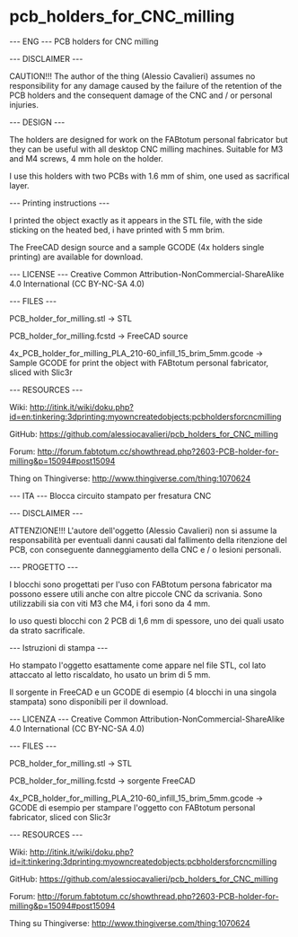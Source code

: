 # pcb_holders_for_CNC_milling

--- ENG ---
PCB holders for CNC milling

--- DISCLAIMER ---

CAUTION!!! The author of the thing (Alessio Cavalieri) assumes no responsibility for any damage caused by the failure of the retention of the PCB holders and the consequent damage of the CNC and / or personal injuries.

--- DESIGN ---

The holders are designed for work on the FABtotum personal fabricator but they can be useful with all desktop CNC milling machines. Suitable for M3 and M4 screws, 4 mm hole on the holder.

I use this holders with two PCBs with 1.6 mm of shim, one used as sacrifical layer.

--- Printing instructions ---

I printed the object exactly as it appears in the STL file, with the side sticking on the heated bed, i have printed with 5 mm brim.

The FreeCAD design source and a sample GCODE (4x holders single printing) are available for download.

--- LICENSE ---
Creative Common Attribution-NonCommercial-ShareAlike 4.0 International (CC BY-NC-SA 4.0)

--- FILES ---

PCB_holder_for_milling.stl -> STL

PCB_holder_for_milling.fcstd -> FreeCAD source

4x_PCB_holder_for_milling_PLA_210-60_infill_15_brim_5mm.gcode -> Sample GCODE for print the object with FABtotum personal fabricator, sliced with Slic3r

--- RESOURCES ---

Wiki: http://itink.it/wiki/doku.php?id=en:tinkering:3dprinting:myowncreatedobjects:pcbholdersforcncmilling

GitHub: https://github.com/alessiocavalieri/pcb_holders_for_CNC_milling

Forum: http://forum.fabtotum.cc/showthread.php?2603-PCB-holder-for-milling&p=15094#post15094

Thing on Thingiverse: http://www.thingiverse.com/thing:1070624







--- ITA ---
Blocca circuito stampato per fresatura CNC

--- DISCLAIMER ---

ATTENZIONE!!! L'autore dell'oggetto (Alessio Cavalieri) non si assume la responsabilità per eventuali danni causati dal fallimento della ritenzione del PCB, con conseguente danneggiamento della CNC e / o lesioni personali.

--- PROGETTO ---

I blocchi sono progettati per l'uso con FABtotum persona fabricator ma possono essere utili anche con altre piccole CNC da scrivania.
Sono utilizzabili sia con viti M3 che M4, i fori sono da 4 mm.

Io uso questi blocchi con 2 PCB di 1,6 mm di spessore, uno dei quali usato da strato sacrificale.

--- Istruzioni di stampa ---

Ho stampato l'oggetto esattamente come appare nel file STL, col lato attaccato al letto riscaldato, ho usato un brim di 5 mm.

Il sorgente in FreeCAD e un GCODE di esempio (4 blocchi in una singola stampata) sono disponibili per il download.

--- LICENZA ---
Creative Common Attribution-NonCommercial-ShareAlike 4.0 International (CC BY-NC-SA 4.0)

--- FILES ---

PCB_holder_for_milling.stl -> STL

PCB_holder_for_milling.fcstd -> sorgente FreeCAD

4x_PCB_holder_for_milling_PLA_210-60_infill_15_brim_5mm.gcode -> GCODE di esempio per stampare l'oggetto con FABtotum personal fabricator, sliced con Slic3r

--- RESOURCES ---

Wiki: http://itink.it/wiki/doku.php?id=it:tinkering:3dprinting:myowncreatedobjects:pcbholdersforcncmilling

GitHub: https://github.com/alessiocavalieri/pcb_holders_for_CNC_milling

Forum: http://forum.fabtotum.cc/showthread.php?2603-PCB-holder-for-milling&p=15094#post15094

Thing su Thingiverse: http://www.thingiverse.com/thing:1070624


